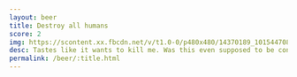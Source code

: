 ```yaml
---
layout: beer
title: Destroy all humans
score: 2
img: https://scontent.xx.fbcdn.net/v/t1.0-0/p480x480/14370189_10154470831048745_1494600717903960685_n.jpg?oh=5acb574cfa8f2a6eb9b536f553eced8f&oe=5878F5CB
desc: Tastes like it wants to kill me. Was this even supposed to be consumed
permalink: /beer/:title.html
---
```

